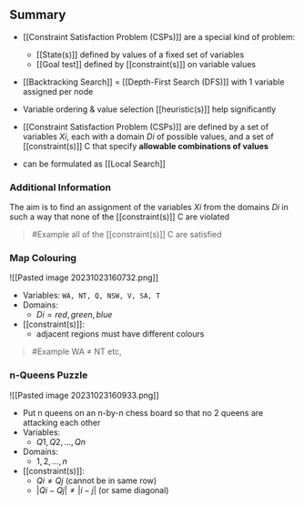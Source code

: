 ## Summary
- [[Constraint Satisfaction Problem (CSPs)]] are a special kind of problem:
    - [[State(s)]] defined by values of a fixed set of variables
    - [[Goal test]] defined by [[constraint(s)]] on variable values
- [[Backtracking Search]] = [[Depth-First Search (DFS)]] with 1 variable assigned per node
- Variable ordering & value selection [[heuristic(s)]] help significantly

- [[Constraint Satisfaction Problem (CSPs)]] are defined by a set of variables $Xi$, each with a domain $Di$ of possible values, and a set of [[constraint(s)]] C that specify **allowable combinations of values**
- can be formulated as [[Local Search]]
### Additional Information
The aim is to find an assignment of the variables $Xi$ from the domains $Di$ in such a way that none of the [[constraint(s)]] C are violated
> #Example 
> all of the [[constraint(s)]] C are satisfied

### Map Colouring
![[Pasted image 20231023160732.png]]
- Variables:
     `WA, NT, Q, NSW, V, SA, T`
- Domains:
    - $Di = {red, green, blue}$
- [[constraint(s)]]:
    - adjacent regions must have different colours
>	#Example 
>	WA ≠ NT etc,

### n-Queens Puzzle
![[Pasted image 20231023160933.png]]
- Put n queens on an n-by-n chess board so that no 2 queens are attacking each other
- Variables:
	- $Q1, Q2, ..., Qn$
- Domains: 
	- ${1,2,...,n}$
- [[constraint(s)]]:
	- $Qi ≠ Qj$ (cannot be in same row)
	- $|Qi - Qj| ≠ |i-j|$ (or same diagonal)